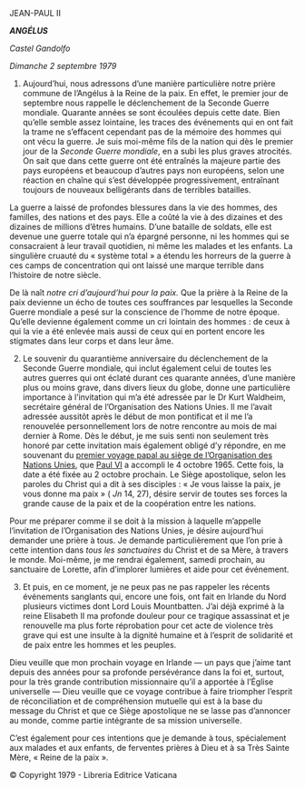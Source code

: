 JEAN-PAUL II

***ANGÉLUS***

*Castel Gandolfo*

*Dimanche 2 septembre 1979*

1. Aujourd’hui, nous adressons d’une manière particulière notre prière commune de l’Angélus à la Reine de la paix. En effet, le premier jour de septembre nous rappelle le déclenchement de la Seconde Guerre mondiale. Quarante années se sont écoulées depuis cette date. Bien qu’elle semble assez lointaine, les traces des événements qui en ont fait la trame ne s’effacent cependant pas de la mémoire des hommes qui ont vécu la guerre. Je suis moi-même fils de la nation qui dès le premier jour de la *Seconde Guerre mondiale*, en a subi les plus graves atrocités. On sait que dans cette guerre ont été entraînés la majeure partie des pays européens et beaucoup d’autres pays non européens, selon une réaction en chaîne qui s’est développée progressivement, entraînant toujours de nouveaux belligérants dans de terribles batailles.

La guerre a laissé de profondes blessures dans la vie des hommes, des familles, des nations et des pays. Elle a coûté la vie à des dizaines et des dizaines de millions d’êtres humains. D’une bataille de soldats, elle est devenue une guerre totale qui n’a épargné personne, ni les hommes qui se consacraient à leur travail quotidien, ni même les malades et les enfants. La singulière cruauté du « système total » a étendu les horreurs de la guerre à ces camps de concentration qui ont laissé une marque terrible dans l’histoire de notre siècle.

De là naît *notre cri d’aujourd’hui pour la paix.* Que la prière à la Reine de la paix devienne un écho de toutes ces souffrances par lesquelles la Seconde Guerre mondiale a pesé sur la conscience de l’homme de notre époque. Qu’elle devienne également comme un cri lointain des hommes : de ceux à qui la vie a été enlevée mais aussi de ceux qui en portent encore les stigmates dans leur corps et dans leur âme.

2. Le souvenir du quarantième anniversaire du déclenchement de la Seconde Guerre mondiale, qui inclut également celui de toutes les autres guerres qui ont éclaté durant ces quarante années, d’une manière plus ou moins grave, dans divers lieux du globe, donne une particulière importance à l’invitation qui m’a été adressée par le Dr Kurt Waldheim, secrétaire général de l’Organisation des Nations Unies. Il me l’avait adressée aussitôt après le début de mon pontificat et il me l’a renouvelée personnellement lors de notre rencontre au mois de mai dernier à Rome. Dès le début, je me suis senti non seulement très honoré par cette invitation mais également obligé d’y répondre, en me souvenant du [premier voyage papal au siège de l’Organisation des Nations Unies](/content/paul-vi/fr/travels/sub-index/index_onu.html), que [Paul VI](/content/paul-vi/fr.html) a accompli le 4 octobre 1965. Cette fois, la date a été fixée au 2 octobre prochain. Le Siège apostolique, selon les paroles du Christ qui a dit à ses disciples : « Je vous laisse la paix, je vous donne ma paix » ( *Jn* 14, 27), désire servir de toutes ses forces la grande cause de la paix et de la coopération entre les nations.

Pour me préparer comme il se doit à la mission à laquelle m’appelle l’invitation de l’Organisation des Nations Unies, je désire aujourd’hui demander une prière à tous. Je demande particulièrement que l’on prie à cette intention dans *tous les sanctuaires* du Christ et de sa Mère, à travers le monde. Moi-même, je me rendrai également, samedi prochain, au sanctuaire de Lorette, afin d’implorer lumières et aide pour cet événement.

3. Et puis, en ce moment, je ne peux pas ne pas rappeler les récents événements sanglants qui, encore une fois, ont fait en Irlande du Nord plusieurs victimes dont Lord Louis Mountbatten. J’ai déjà exprimé à la reine Elisabeth II ma profonde douleur pour ce tragique assassinat et je renouvelle ma plus forte réprobation pour cet acte de violence très grave qui est une insulte à la dignité humaine et à l’esprit de solidarité et de paix entre les hommes et les peuples.

Dieu veuille que mon prochain voyage en Irlande — un pays que j’aime tant depuis des années pour sa profonde persévérance dans la foi et, surtout, pour la très grande contribution missionnaire qu’il a apportée à l’Église universelle — Dieu veuille que ce voyage contribue à faire triompher l’esprit de réconciliation et de compréhension mutuelle qui est à la base du message du Christ et que ce Siège apostolique ne se lasse pas d’annoncer au monde, comme partie intégrante de sa mission universelle.

C’est également pour ces intentions que je demande à tous, spécialement aux malades et aux enfants, de ferventes prières à Dieu et à sa Très Sainte Mère, « Reine de la paix ».

© Copyright 1979 - Libreria Editrice Vaticana